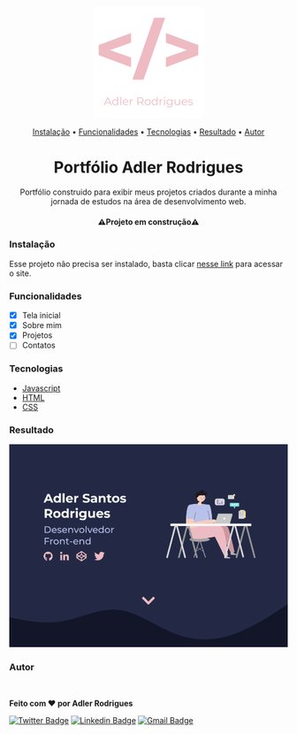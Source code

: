 <p align="center" >
 <img width="200" height="200" src="./img/logogithub.png">
</p>



<p align="center"> 
  <a href="#install">Instalação</a> • <a href="#features">Funcionalidades</a> • <a href="#techs">Tecnologias</a> • <a href="#result">Resultado</a> • <a href="#autor">Autor</a>      
</p>

<h1 align="center">Portfólio Adler Rodrigues</h1>
<p align="center">Portfólio construido para exibir meus projetos criados durante a minha jornada de estudos na área de desenvolvimento web.</p>

<h4 align="center"> 
	⚠️Projeto em construção⚠️
</h4>

<h3 id="install">Instalação</h3> 
<p>Esse projeto não precisa ser instalado, basta clicar <a href="https://adlerrodrigues.vercel.app/">nesse link</a> para acessar o site.</p>

<h3 id="features">Funcionalidades</h3> 

- [x] Tela inicial
- [x] Sobre mim
- [x] Projetos
- [ ] Contatos

<h3 id="techs">Tecnologias</h3>

- [Javascript](https://developer.mozilla.org/pt-BR/docs/Web/JavaScript)
- [HTML](https://developer.mozilla.org/pt-BR/docs/Web/HTML)
- [CSS](https://developer.mozilla.org/pt-BR/docs/Web/CSS)

<h3 id="result">Resultado</h3>
<p>
  <img alt="Site Preview" src="./img/preview.png" />
</p>

<h3 id="autor">Autor</h3>

<a href="https://adlerrodrigues.vercel.app/">
 <img style="border-radius: 100%;" src="https://avatars2.githubusercontent.com/u/36713669?s=460&u=cc58fa4960c39f44fc25bc3148acaa738caea845&v=4" width="150px;" alt=""/>
 <br />
</a>

<b>Feito com ❤️ por Adler Rodrigues</b>

[![Twitter Badge](https://img.shields.io/badge/-@adilierr-1ca0f1?style=flat-square&labelColor=1ca0f1&logo=twitter&logoColor=white&link=https://twitter.com/adilierr)](https://twitter.com/adilierr) [![Linkedin Badge](https://img.shields.io/badge/-Adler-blue?style=flat-square&logo=Linkedin&logoColor=white&link=https://www.linkedin.com/in/adlerrodrigues/)](https://www.linkedin.com/in/adlerrodrigues/) [![Gmail Badge](https://img.shields.io/badge/-adlerdet@gmail.com-c14438?style=flat-square&logo=Gmail&logoColor=white&link=mailto:adlerdet@gmail.com)](mailto:adlerdet@gmail.com)